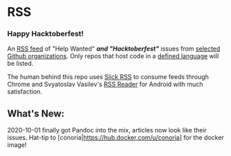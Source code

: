 # RSS

### Happy Hacktoberfest!

An [RSS feed](https://botonomi.github.io/RSS/feed.xml) of "Help Wanted" ***and "Hacktoberfest"*** issues from [selected Github organizations](.github/workflows/RSS.yml#L25). 
Only repos that host code in a [defined language](.github/workflows/RSS.yml#L26) will be listed.

The human behind this repo uses [Slick RSS](https://github.com/hecktarzuli/slick-rss) to consume feeds through Chrome and Svyatoslav Vasilev's [RSS Reader](https://play.google.com/store/apps/details?id=com.madsvyat.simplerssreader&hl=en_US) for Android with much satisfaction.


## What's New:

2020-10-01 finally got Pandoc into the mix, articles now look like their issues. Hat-tip to [conoria|https://hub.docker.com/u/conoria] for the docker image!
